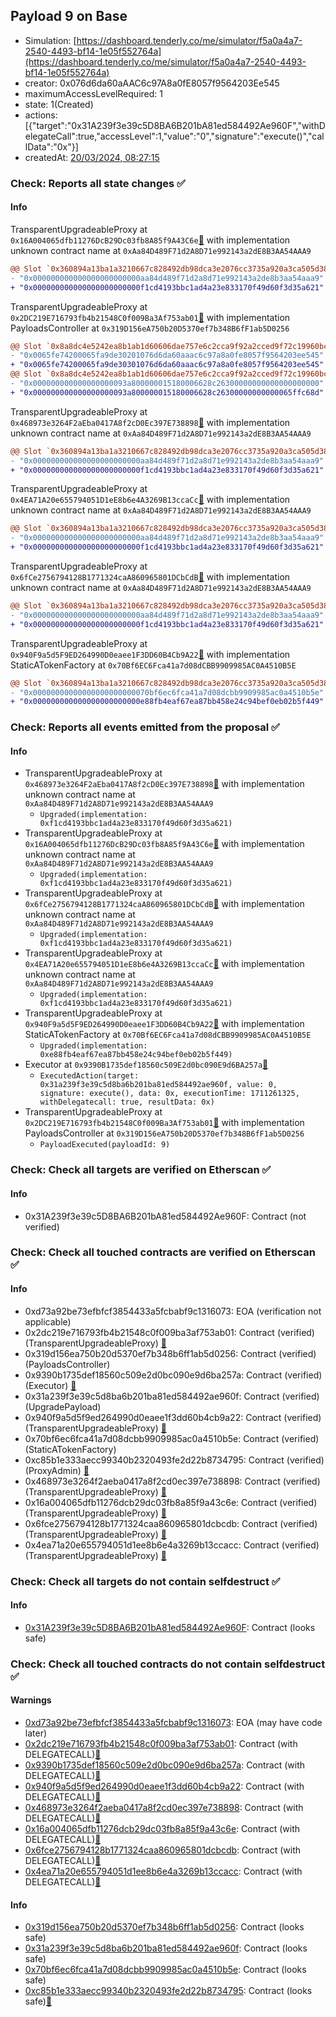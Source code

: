 ## Payload 9 on Base

- Simulation: [https://dashboard.tenderly.co/me/simulator/f5a0a4a7-2540-4493-bf14-1e05f552764a](https://dashboard.tenderly.co/me/simulator/f5a0a4a7-2540-4493-bf14-1e05f552764a)
- creator: 0x076d6da60aAAC6c97A8a0fE8057f9564203Ee545
- maximumAccessLevelRequired: 1
- state: 1(Created)
- actions: [{"target":"0x31A239f3e39c5D8BA6B201bA81ed584492Ae960F","withDelegateCall":true,"accessLevel":1,"value":"0","signature":"execute()","callData":"0x"}]
- createdAt: [20/03/2024, 08:27:15](https://basescan.org/tx/0xe6012b7767f9a43491e2ffe1a732204fc206f699e6b0403a7a747a18b23c4975)

### Check: Reports all state changes :white_check_mark:

#### Info


TransparentUpgradeableProxy at `0x16A004065dfb11276DcB29Dc03fb8A85f9A43C6e`[:ghost:](https://github.com/bgd-labs/aave-address-book "AaveV3Base.ASSETS.cbETH.STATA_TOKEN") with implementation unknown contract name at `0xAa84D489F71d2A8D71e992143a2dE8B3AA54AAA9`
```diff
@@ Slot `0x360894a13ba1a3210667c828492db98dca3e2076cc3735a920a3ca505d382bbc` @@
- "0x000000000000000000000000aa84d489f71d2a8d71e992143a2de8b3aa54aaa9"
+ "0x000000000000000000000000f1cd4193bbc1ad4a23e833170f49d60f3d35a621"
```

TransparentUpgradeableProxy at `0x2DC219E716793fb4b21548C0f009Ba3Af753ab01`[:ghost:](https://github.com/bgd-labs/aave-address-book "GovernanceV3Base.PAYLOADS_CONTROLLER") with implementation PayloadsController at `0x319D156eA750b20D5370ef7b348B6fF1ab5D0256`
```diff
@@ Slot `0x8a8dc4e5242ea8b1ab1d60606dae757e6c2cca9f92a2cced9f72c19960bcb458` @@
- "0x0065fe74200065fa9de30201076d6da60aaac6c97a8a0fe8057f9564203ee545"
+ "0x0065fe74200065fa9de30301076d6da60aaac6c97a8a0fe8057f9564203ee545"
@@ Slot `0x8a8dc4e5242ea8b1ab1d60606dae757e6c2cca9f92a2cced9f72c19960bcb459` @@
- "0x000000000000000000093a800000015180006628c26300000000000000000000"
+ "0x000000000000000000093a800000015180006628c26300000000000065ffc68d"
```

TransparentUpgradeableProxy at `0x468973e3264F2aEba0417A8f2cD0Ec397E738898`[:ghost:](https://github.com/bgd-labs/aave-address-book "AaveV3Base.ASSETS.WETH.STATA_TOKEN") with implementation unknown contract name at `0xAa84D489F71d2A8D71e992143a2dE8B3AA54AAA9`
```diff
@@ Slot `0x360894a13ba1a3210667c828492db98dca3e2076cc3735a920a3ca505d382bbc` @@
- "0x000000000000000000000000aa84d489f71d2a8d71e992143a2de8b3aa54aaa9"
+ "0x000000000000000000000000f1cd4193bbc1ad4a23e833170f49d60f3d35a621"
```

TransparentUpgradeableProxy at `0x4EA71A20e655794051D1eE8b6e4A3269B13ccaCc`[:ghost:](https://github.com/bgd-labs/aave-address-book "AaveV3Base.ASSETS.USDC.STATA_TOKEN") with implementation unknown contract name at `0xAa84D489F71d2A8D71e992143a2dE8B3AA54AAA9`
```diff
@@ Slot `0x360894a13ba1a3210667c828492db98dca3e2076cc3735a920a3ca505d382bbc` @@
- "0x000000000000000000000000aa84d489f71d2a8d71e992143a2de8b3aa54aaa9"
+ "0x000000000000000000000000f1cd4193bbc1ad4a23e833170f49d60f3d35a621"
```

TransparentUpgradeableProxy at `0x6fCe2756794128B1771324caA860965801DCbCdB`[:ghost:](https://github.com/bgd-labs/aave-address-book "AaveV3Base.ASSETS.USDbC.STATA_TOKEN") with implementation unknown contract name at `0xAa84D489F71d2A8D71e992143a2dE8B3AA54AAA9`
```diff
@@ Slot `0x360894a13ba1a3210667c828492db98dca3e2076cc3735a920a3ca505d382bbc` @@
- "0x000000000000000000000000aa84d489f71d2a8d71e992143a2de8b3aa54aaa9"
+ "0x000000000000000000000000f1cd4193bbc1ad4a23e833170f49d60f3d35a621"
```

TransparentUpgradeableProxy at `0x940F9a5d5F9ED264990D0eaee1F3DD60B4Cb9A22`[:ghost:](https://github.com/bgd-labs/aave-address-book "AaveV3Base.STATIC_A_TOKEN_FACTORY") with implementation StaticATokenFactory at `0x70Bf6EC6Fca41a7d08dCBB9909985AC0A4510B5E`
```diff
@@ Slot `0x360894a13ba1a3210667c828492db98dca3e2076cc3735a920a3ca505d382bbc` @@
- "0x00000000000000000000000070bf6ec6fca41a7d08dcbb9909985ac0a4510b5e"
+ "0x000000000000000000000000e88fb4eaf67ea87bb458e24c94bef0eb02b5f449"
```


### Check: Reports all events emitted from the proposal :white_check_mark:

#### Info

- TransparentUpgradeableProxy at `0x468973e3264F2aEba0417A8f2cD0Ec397E738898`[:ghost:](https://github.com/bgd-labs/aave-address-book "AaveV3Base.ASSETS.WETH.STATA_TOKEN") with implementation unknown contract name at `0xAa84D489F71d2A8D71e992143a2dE8B3AA54AAA9`
  - `Upgraded(implementation: 0xf1cd4193bbc1ad4a23e833170f49d60f3d35a621)`
- TransparentUpgradeableProxy at `0x16A004065dfb11276DcB29Dc03fb8A85f9A43C6e`[:ghost:](https://github.com/bgd-labs/aave-address-book "AaveV3Base.ASSETS.cbETH.STATA_TOKEN") with implementation unknown contract name at `0xAa84D489F71d2A8D71e992143a2dE8B3AA54AAA9`
  - `Upgraded(implementation: 0xf1cd4193bbc1ad4a23e833170f49d60f3d35a621)`
- TransparentUpgradeableProxy at `0x6fCe2756794128B1771324caA860965801DCbCdB`[:ghost:](https://github.com/bgd-labs/aave-address-book "AaveV3Base.ASSETS.USDbC.STATA_TOKEN") with implementation unknown contract name at `0xAa84D489F71d2A8D71e992143a2dE8B3AA54AAA9`
  - `Upgraded(implementation: 0xf1cd4193bbc1ad4a23e833170f49d60f3d35a621)`
- TransparentUpgradeableProxy at `0x4EA71A20e655794051D1eE8b6e4A3269B13ccaCc`[:ghost:](https://github.com/bgd-labs/aave-address-book "AaveV3Base.ASSETS.USDC.STATA_TOKEN") with implementation unknown contract name at `0xAa84D489F71d2A8D71e992143a2dE8B3AA54AAA9`
  - `Upgraded(implementation: 0xf1cd4193bbc1ad4a23e833170f49d60f3d35a621)`
- TransparentUpgradeableProxy at `0x940F9a5d5F9ED264990D0eaee1F3DD60B4Cb9A22`[:ghost:](https://github.com/bgd-labs/aave-address-book "AaveV3Base.STATIC_A_TOKEN_FACTORY") with implementation StaticATokenFactory at `0x70Bf6EC6Fca41a7d08dCBB9909985AC0A4510B5E`
  - `Upgraded(implementation: 0xe88fb4eaf67ea87bb458e24c94bef0eb02b5f449)`
- Executor at `0x9390B1735def18560c509E2d0bc090E9d6BA257a`[:ghost:](https://github.com/bgd-labs/aave-address-book "AaveV3Base.ACL_ADMIN, GovernanceV3Base.EXECUTOR_LVL_1")
  - `ExecutedAction(target: 0x31a239f3e39c5d8ba6b201ba81ed584492ae960f, value: 0, signature: execute(), data: 0x, executionTime: 1711261325, withDelegatecall: true, resultData: 0x)`
- TransparentUpgradeableProxy at `0x2DC219E716793fb4b21548C0f009Ba3Af753ab01`[:ghost:](https://github.com/bgd-labs/aave-address-book "GovernanceV3Base.PAYLOADS_CONTROLLER") with implementation PayloadsController at `0x319D156eA750b20D5370ef7b348B6fF1ab5D0256`
  - `PayloadExecuted(payloadId: 9)`

### Check: Check all targets are verified on Etherscan :white_check_mark:

#### Info

- 0x31A239f3e39c5D8BA6B201bA81ed584492Ae960F: Contract (not verified) 

### Check: Check all touched contracts are verified on Etherscan :white_check_mark:

#### Info

- 0xd73a92be73efbfcf3854433a5fcbabf9c1316073: EOA (verification not applicable)
- 0x2dc219e716793fb4b21548c0f009ba3af753ab01: Contract (verified) (TransparentUpgradeableProxy) [:ghost:](https://github.com/bgd-labs/aave-address-book "GovernanceV3Base.PAYLOADS_CONTROLLER")
- 0x319d156ea750b20d5370ef7b348b6ff1ab5d0256: Contract (verified) (PayloadsController) 
- 0x9390b1735def18560c509e2d0bc090e9d6ba257a: Contract (verified) (Executor) [:ghost:](https://github.com/bgd-labs/aave-address-book "AaveV3Base.ACL_ADMIN, GovernanceV3Base.EXECUTOR_LVL_1")
- 0x31a239f3e39c5d8ba6b201ba81ed584492ae960f: Contract (verified) (UpgradePayload) 
- 0x940f9a5d5f9ed264990d0eaee1f3dd60b4cb9a22: Contract (verified) (TransparentUpgradeableProxy) [:ghost:](https://github.com/bgd-labs/aave-address-book "AaveV3Base.STATIC_A_TOKEN_FACTORY")
- 0x70bf6ec6fca41a7d08dcbb9909985ac0a4510b5e: Contract (verified) (StaticATokenFactory) 
- 0xc85b1e333aecc99340b2320493fe2d22b8734795: Contract (verified) (ProxyAdmin) [:ghost:](https://github.com/bgd-labs/aave-address-book "MiscBase.PROXY_ADMIN")
- 0x468973e3264f2aeba0417a8f2cd0ec397e738898: Contract (verified) (TransparentUpgradeableProxy) [:ghost:](https://github.com/bgd-labs/aave-address-book "AaveV3Base.ASSETS.WETH.STATA_TOKEN")
- 0x16a004065dfb11276dcb29dc03fb8a85f9a43c6e: Contract (verified) (TransparentUpgradeableProxy) [:ghost:](https://github.com/bgd-labs/aave-address-book "AaveV3Base.ASSETS.cbETH.STATA_TOKEN")
- 0x6fce2756794128b1771324caa860965801dcbcdb: Contract (verified) (TransparentUpgradeableProxy) [:ghost:](https://github.com/bgd-labs/aave-address-book "AaveV3Base.ASSETS.USDbC.STATA_TOKEN")
- 0x4ea71a20e655794051d1ee8b6e4a3269b13ccacc: Contract (verified) (TransparentUpgradeableProxy) [:ghost:](https://github.com/bgd-labs/aave-address-book "AaveV3Base.ASSETS.USDC.STATA_TOKEN")

### Check: Check all targets do not contain selfdestruct :white_check_mark:

#### Info

- [0x31A239f3e39c5D8BA6B201bA81ed584492Ae960F](https://basescan.org/address/0x31A239f3e39c5D8BA6B201bA81ed584492Ae960F): Contract (looks safe)

### Check: Check all touched contracts do not contain selfdestruct :white_check_mark:

#### Warnings

- [0xd73a92be73efbfcf3854433a5fcbabf9c1316073](https://basescan.org/address/0xd73a92be73efbfcf3854433a5fcbabf9c1316073): EOA (may have code later)
- [0x2dc219e716793fb4b21548c0f009ba3af753ab01](https://basescan.org/address/0x2dc219e716793fb4b21548c0f009ba3af753ab01): Contract (with DELEGATECALL)[:ghost:](https://github.com/bgd-labs/aave-address-book "GovernanceV3Base.PAYLOADS_CONTROLLER")
- [0x9390b1735def18560c509e2d0bc090e9d6ba257a](https://basescan.org/address/0x9390b1735def18560c509e2d0bc090e9d6ba257a): Contract (with DELEGATECALL)[:ghost:](https://github.com/bgd-labs/aave-address-book "AaveV3Base.ACL_ADMIN, GovernanceV3Base.EXECUTOR_LVL_1")
- [0x940f9a5d5f9ed264990d0eaee1f3dd60b4cb9a22](https://basescan.org/address/0x940f9a5d5f9ed264990d0eaee1f3dd60b4cb9a22): Contract (with DELEGATECALL)[:ghost:](https://github.com/bgd-labs/aave-address-book "AaveV3Base.STATIC_A_TOKEN_FACTORY")
- [0x468973e3264f2aeba0417a8f2cd0ec397e738898](https://basescan.org/address/0x468973e3264f2aeba0417a8f2cd0ec397e738898): Contract (with DELEGATECALL)[:ghost:](https://github.com/bgd-labs/aave-address-book "AaveV3Base.ASSETS.WETH.STATA_TOKEN")
- [0x16a004065dfb11276dcb29dc03fb8a85f9a43c6e](https://basescan.org/address/0x16a004065dfb11276dcb29dc03fb8a85f9a43c6e): Contract (with DELEGATECALL)[:ghost:](https://github.com/bgd-labs/aave-address-book "AaveV3Base.ASSETS.cbETH.STATA_TOKEN")
- [0x6fce2756794128b1771324caa860965801dcbcdb](https://basescan.org/address/0x6fce2756794128b1771324caa860965801dcbcdb): Contract (with DELEGATECALL)[:ghost:](https://github.com/bgd-labs/aave-address-book "AaveV3Base.ASSETS.USDbC.STATA_TOKEN")
- [0x4ea71a20e655794051d1ee8b6e4a3269b13ccacc](https://basescan.org/address/0x4ea71a20e655794051d1ee8b6e4a3269b13ccacc): Contract (with DELEGATECALL)[:ghost:](https://github.com/bgd-labs/aave-address-book "AaveV3Base.ASSETS.USDC.STATA_TOKEN")

#### Info

- [0x319d156ea750b20d5370ef7b348b6ff1ab5d0256](https://basescan.org/address/0x319d156ea750b20d5370ef7b348b6ff1ab5d0256): Contract (looks safe)
- [0x31a239f3e39c5d8ba6b201ba81ed584492ae960f](https://basescan.org/address/0x31a239f3e39c5d8ba6b201ba81ed584492ae960f): Contract (looks safe)
- [0x70bf6ec6fca41a7d08dcbb9909985ac0a4510b5e](https://basescan.org/address/0x70bf6ec6fca41a7d08dcbb9909985ac0a4510b5e): Contract (looks safe)
- [0xc85b1e333aecc99340b2320493fe2d22b8734795](https://basescan.org/address/0xc85b1e333aecc99340b2320493fe2d22b8734795): Contract (looks safe)[:ghost:](https://github.com/bgd-labs/aave-address-book "MiscBase.PROXY_ADMIN")

